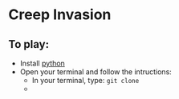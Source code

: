 # Creep Invasion

## To play: 
- Install [python](https://www.python.org/downloads/)
- Open your terminal and follow the intructions: 
    - In your terminal, type: ```git clone ```
    - 

